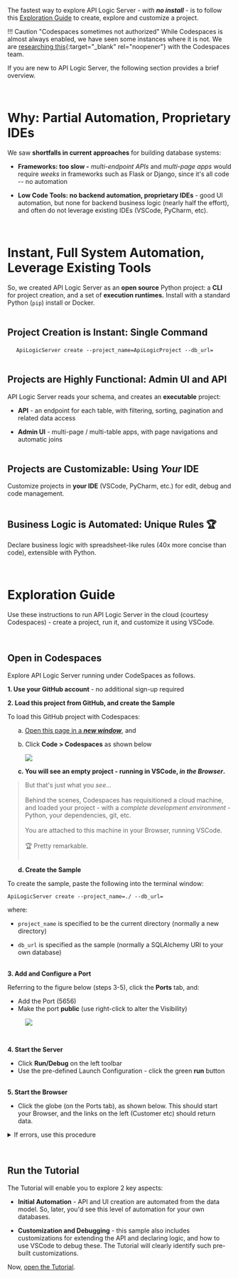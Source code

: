 The fastest way to explore API Logic Server - *with __no install__* - is to follow this [Exploration Guide](#exploration-guide) to create, explore and customize a project.

!!! Caution "Codespaces sometimes not authorized"
    While Codespaces is almost always enabled, we have seen some instances where it is not.  We are [researching this](https://github.com/community/community/discussions/32791){:target="_blank" rel="noopener"} with the Codespaces team.

If you are new to API Logic Server, the following section provides a brief overview.

&nbsp;

# Why: Partial Automation, Proprietary IDEs

We saw __shortfalls in current approaches__ for building database systems:

* __Frameworks: too slow -__ _multi-endpoint APIs_ and _multi-page apps_ would require _weeks_ in frameworks such as Flask or Django, since it's all code -- no automation

* __Low Code Tools: no backend automation, proprietary IDEs__ - good UI automation, but none for backend business logic (nearly half the effort), and often do not leverage existing IDEs (VSCode, PyCharm, etc).

&nbsp;

# Instant, Full System Automation, Leverage Existing Tools
So, we created API Logic Server as an __open source__ Python project: a __CLI__ for project creation, and a set of __execution runtimes.__  Install with a standard Python (`pip`) install or Docker.<br/><br/>

## Project Creation is Instant: Single Command
 
&nbsp;&nbsp;&nbsp;&nbsp;
`ApiLogicServer create --project_name=ApiLogicProject --db_url=`<br/><br/>


## Projects are Highly Functional: Admin UI and API
API Logic Server reads your schema, and creates an  __executable__ project:

* __API__ - an endpoint for each table, with filtering, sorting, pagination and related data access

* __Admin UI__ - multi-page / multi-table apps, with page navigations and automatic joins<br/><br/>

## Projects are Customizable: Using _Your_ IDE

Customize projects in __your IDE__ (VSCode, PyCharm, etc.) for edit, debug and code management.<br/> <br/>


## Business Logic is Automated: Unique Rules :trophy: 

Declare business logic with spreadsheet-like rules (40x more concise than code), extensible with Python.

&nbsp;

# Exploration Guide

Use these instructions to run API Logic Server in the cloud (courtesy Codespaces) - create a project, run it, and customize it using VSCode.

&nbsp;

## Open in Codespaces

Explore API Logic Server running under CodeSpaces as follows.

__1. Use your GitHub account__ - no additional sign-up required

__2. Load this project from GitHub, and create the Sample__

To load this GitHub project with Codespaces:

&nbsp; &nbsp; &nbsp; a. [Open this page in a ___new window___](https://github.com/ApiLogicServer/ApiLogicProject), and 

&nbsp; &nbsp; &nbsp; b. Click __Code > Codespaces__ as shown below
   <figure><img src="https://github.com/valhuber/apilogicserver/wiki/images/git-codespaces/open-on-codespaces.jpg?raw=true"></figure> 

&nbsp; &nbsp; &nbsp; __c. You will see an empty project - running in VSCode, _in the Browser_.__   
   > But that's just what you _see..._ <br/><br/>
   > Behind the scenes, Codespaces has requisitioned a cloud machine, and loaded your project - with a _complete development environment_ - Python, your dependencies, git, etc.<br/>  
   > You are attached to this machine in your Browser, running VSCode.<br/><br/>
   > :trophy: Pretty remarkable.<br/><br/>

&nbsp; &nbsp; &nbsp; __d. Create the Sample__

To create the sample, paste the following into the terminal window:<br/>

```
ApiLogicServer create --project_name=./ --db_url=
```

where:

   * `project_name` is specified to be the current directory (normally a new directory)

   * `db_url` is specified as the sample (normally a SQLAlchemy URI to your own database)<br/><br/>

__3. Add and Configure a Port__

Referring to the figure below (steps 3-5), click the __Ports__ tab, and:

* Add the Port (5656)
* Make the port __public__ (use right-click to alter the Visibility)

<figure><img src="https://github.com/valhuber/apilogicserver/wiki/images/git-codespaces/create-port-launch-simple.jpg?raw=true"></figure>
<br/>

__4. Start the Server__

* Click __Run/Debug__ on the left toolbar
* Use the pre-defined Launch Configuration - click the green __run__ button<br/><br/>

__5. Start the Browser__

* Click the globe (on the Ports tab), as shown below.  This should start your Browser, and the links on the left (Customer etc) should return data.

<details markdown>
<summary>If errors, use this procedure</summary>

The above procedure is simplified, based on some assumptions about Codespaces.  If the Browser fails to launch, try the following for explicit specification of the forwarded port:

__4. Configure the pre-created `Codespaces-ApiLogicServer` launch configuration__ (see above)

__5. Start the Server__ using the provided Launch Configuration = `Codespaces-ApiLogicServer`

__6. Open the Browser__

Click the globe, as shown above.  This should start your Browser, and the links on the left (Customer etc) should return data.

</details>

&nbsp;

## Run the Tutorial

The Tutorial will enable you to explore 2 key aspects:

* __Initial Automation__ - API and UI creation are automated from the data model. So, later, you'd see this level of automation for your own databases.

* __Customization and Debugging__ - this sample also includes customizations for extending the API and declaring logic, and how to use VSCode to debug these.  The Tutorial will clearly identify such pre-built customizations.

Now, [open the Tutorial](Tutorial.md).
